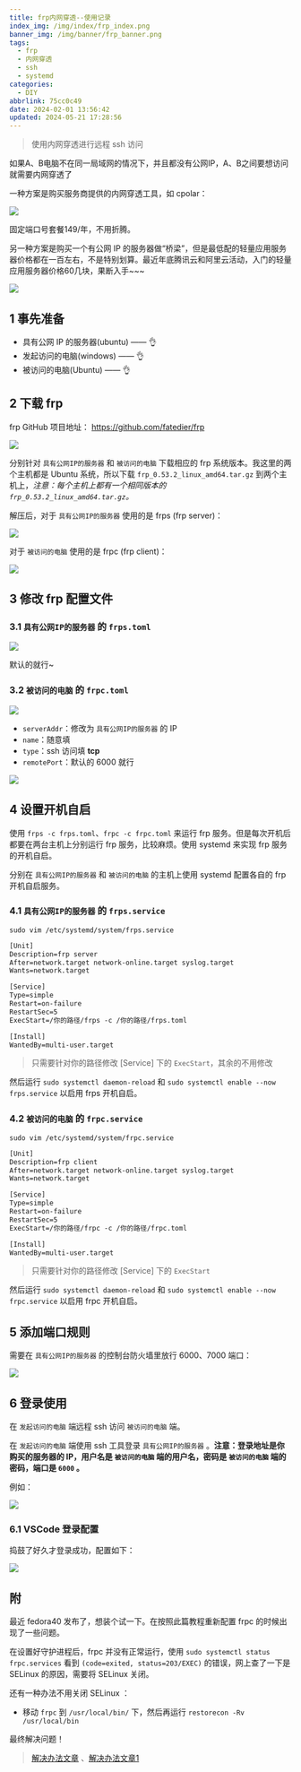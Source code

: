 ```yaml
---
title: frp内网穿透--使用记录
index_img: /img/index/frp_index.png
banner_img: /img/banner/frp_banner.png
tags:
  - frp
  - 内网穿透
  - ssh
  - systemd
categories:
  - DIY
abbrlink: 75cc0c49
date: 2024-02-01 13:56:42
updated: 2024-05-21 17:28:56
---
```


> 使用内网穿透进行远程 ssh 访问

如果A、B电脑不在同一局域网的情况下，并且都没有公网IP，A、B之间要想访问就需要内网穿透了

一种方案是购买服务商提供的内网穿透工具，如 cpolar：

![](3c199aac7cbfd9da40b7b055fc837520_MD5.jpeg)

固定端口号套餐149/年，不用折腾。

另一种方案是购买一个有公网 IP 的服务器做“桥梁”，但是最低配的轻量应用服务器价格都在一百左右，不是特别划算。最近年底腾讯云和阿里云活动，入门的轻量应用服务器价格60几块，果断入手~~~

![](114f2d6e1fe7bfce68d305524913e43c_MD5.jpeg)

## 1 事先准备

- 具有公网 IP 的服务器(ubuntu) —— 👌
- 发起访问的电脑(windows) —— 👌
- 被访问的电脑(Ubuntu) —— 👌

## 2 下载 frp

frp GitHub 项目地址： https://github.com/fatedier/frp

![](833eaec4fe82ab68b6b75e32e30e49ea_MD5.jpeg)

分别针对 `具有公网IP的服务器` 和 `被访问的电脑` 下载相应的 frp 系统版本。我这里的两个主机都是 Ubuntu 系统，所以下载 `frp_0.53.2_linux_amd64.tar.gz` 到两个主机上，*注意：每个主机上都有一个相同版本的 `frp_0.53.2_linux_amd64.tar.gz`。*

解压后，对于 `具有公网IP的服务器` 使用的是 frps (frp server)：

![](5ee686c92f4042c799cc21d7b58e6761_MD5.jpeg)

对于 `被访问的电脑` 使用的是 frpc (frp client)：

![](6ab1a7e48358d10033cd8c100bee4dbb_MD5.jpeg)

## 3 修改 frp 配置文件

### 3.1 `具有公网IP的服务器` 的 `frps.toml`

![](afd713590a8abd299f012d8d7932c42d_MD5.jpeg)

默认的就行~

### 3.2 `被访问的电脑` 的 `frpc.toml`

![](b53fa024875ecaa01d19bbf7c1ed6e0e_MD5.jpeg)

- `serverAddr`：修改为 `具有公网IP的服务器` 的 IP
- `name`：随意填
- `type`：ssh 访问填 **tcp** 
- `remotePort`：默认的 6000 就行

![](cb48e711cc8de269bbc0f3592df21c0a_MD5.jpeg)

## 4 设置开机自启

使用 `frps -c frps.toml`、`frpc -c frpc.toml` 来运行 frp 服务。但是每次开机后都要在两台主机上分别运行 frp 服务，比较麻烦。使用 systemd 来实现 frp 服务的开机自启。

分别在 `具有公网IP的服务器` 和 `被访问的电脑` 的主机上使用 systemd 配置各自的 frp 开机自启服务。

### 4.1 `具有公网IP的服务器` 的 `frps.service`

`sudo vim /etc/systemd/system/frps.service`

```txt
[Unit]
Description=frp server
After=network.target network-online.target syslog.target
Wants=network.target 

[Service]
Type=simple
Restart=on-failure
RestartSec=5
ExecStart=/你的路径/frps -c /你的路径/frps.toml

[Install]
WantedBy=multi-user.target
```

>只需要针对你的路径修改 \[Service\] 下的 `ExecStart`，其余的不用修改

然后运行 `sudo systemctl daemon-reload` 和 `sudo systemctl enable --now frps.service` 以启用 frps 开机自启。

### 4.2 `被访问的电脑` 的 `frpc.service`

`sudo vim /etc/systemd/system/frpc.service`

```txt
[Unit]
Description=frp client 
After=network.target network-online.target syslog.target
Wants=network.target 

[Service]
Type=simple
Restart=on-failure
RestartSec=5
ExecStart=/你的路径/frpc -c /你的路径/frpc.toml

[Install]
WantedBy=multi-user.target
```

>只需要针对你的路径修改 \[Service\] 下的 `ExecStart`

然后运行 `sudo systemctl daemon-reload` 和 `sudo systemctl enable --now frpc.service` 以启用 frpc 开机自启。

## 5 添加端口规则

需要在 `具有公网IP的服务器` 的控制台防火墙里放行 6000、7000 端口：

![](38e6254556ea3130f974c07fc9701bbe_MD5.jpeg)

## 6 登录使用

在 `发起访问的电脑` 端远程 ssh 访问 `被访问的电脑` 端。

在 `发起访问的电脑` 端使用 ssh 工具登录 `具有公网IP的服务器` 。**注意：登录地址是你购买的服务器的 IP，用户名是 `被访问的电脑` 端的用户名，密码是 `被访问的电脑` 端的密码，端口是 `6000` 。**

例如：

![](36ec4a0fd428863e0efeee2536b28cde_MD5.jpeg)

### 6.1 VSCode 登录配置

捣鼓了好久才登录成功，配置如下：

![](568232814519855e8cadd299ddcff3e2_MD5.jpeg)

## 附

最近 fedora40 发布了，想装个试一下。在按照此篇教程重新配置 frpc 的时候出现了一些问题。

在设置好守护进程后，frpc 并没有正常运行，使用 `sudo systemctl status frpc.services` 看到 `(code=exited, status=203/EXEC)` 的错误，网上查了一下是 SELinux 的原因，需要将 SELinux 关闭。

还有一种办法不用关闭 SELinux ：

- 移动 `frpc` 到 `/usr/local/bin/` 下，然后再运行 `restorecon -Rv /usr/local/bin` 

最终解决问题！

> [解决办法文章](https://blog.csdn.net/FaceThePast/article/details/133793704?spm=1001.2101.3001.6661.1&utm_medium=distribute.pc_relevant_t0.none-task-blog-2%7Edefault%7ECTRLIST%7ERate-1-133793704-blog-135368044.235%5Ev43%5Epc_blog_bottom_relevance_base7&depth_1-utm_source=distribute.pc_relevant_t0.none-task-blog-2%7Edefault%7ECTRLIST%7ERate-1-133793704-blog-135368044.235%5Ev43%5Epc_blog_bottom_relevance_base7&utm_relevant_index=1) 、[解决办法文章1](https://unix.stackexchange.com/questions/664811/systemd-service-failing-with-exit-code-status-203-exec)